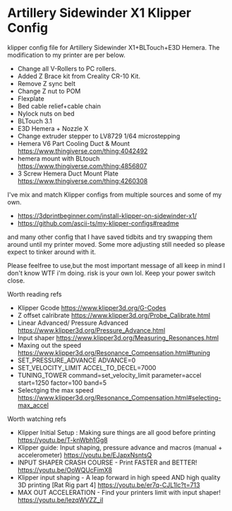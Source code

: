 # Artillery Sidewinder X1 Klipper Config
klipper config file for Artillery Sidewinder X1+BLTouch+E3D Hemera.
The modification to my printer are per below.
- Change all V-Rollers to PC rollers.
- Added Z Brace kit from Creality CR-10 Kit.
- Remove Z sync belt
- Change Z nut to POM
- Flexplate
- Bed cable relief+cable chain
- Nylock nuts on bed
- BLTouch 3.1
- E3D Hemera + Nozzle X
- Change extruder stepper to LV8729 1/64 microstepping
- Hemera V6 Part Cooling Duct & Mount https://www.thingiverse.com/thing:4042492
- hemera mount with BLtouch https://www.thingiverse.com/thing:4856807
- 3 Screw Hemera Duct Mount Plate https://www.thingiverse.com/thing:4260308

I've mix and match Klipper configs from multiple sources and some of my own.
- https://3dprintbeginner.com/install-klipper-on-sidewinder-x1/
- https://github.com/ascii-ts/my-klipper-configs#readme

and many other config that I have saved tidbits and try swapping them around until my printer moved. Some more adjusting still needed so please expect to tinker around with it.

Please feelfree to use,but the most important message of all keep in mind I don't know WTF i'm doing. risk is your own lol.
Keep your power switch close.


Worth reading refs
- Klipper Gcode https://www.klipper3d.org/G-Codes
- Z offset calribrate https://www.klipper3d.org/Probe_Calibrate.html
- Linear Advanced/ Pressure Advanced https://www.klipper3d.org/Pressure_Advance.html
- Input shaper https://www.klipper3d.org/Measuring_Resonances.html
- Maxing out the speed https://www.klipper3d.org/Resonance_Compensation.html#tuning
- SET_PRESSURE_ADVANCE ADVANCE=0
- SET_VELOCITY_LIMIT ACCEL_TO_DECEL=7000
- TUNING_TOWER command=set_velocity_limit parameter=accel start=1250 factor=100 band=5
- Selectging the max speed https://www.klipper3d.org/Resonance_Compensation.html#selecting-max_accel

Worth watching refs

- Klipper Initial Setup : Making sure things are all good before printing https://youtu.be/T-knWbh1Gg8
- Klipper guide: Input shaping, pressure advance and macros (manual + accelerometer) https://youtu.be/EJapxNsntsQ
- INPUT SHAPER CRASH COURSE - Print FASTER and BETTER! https://youtu.be/OoWQUcFimX8
- Klipper input shaping - A leap forward in high speed AND high quality 3D printing [Rat Rig part 4] https://youtu.be/er7q-CJL1lc?t=713
- MAX OUT ACCELERATION - Find your printers limit with input shaper! https://youtu.be/IezqWVZZ_iI
